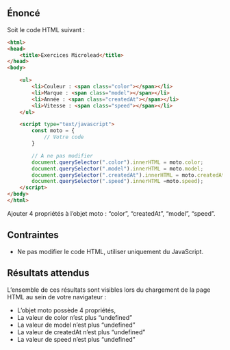 ## Énoncé

Soit le code HTML suivant :

```html
<html>
<head>
    <title>Exercices Microlead</title>
</head>
<body>

	<ul>
		<li>Couleur : <span class="color"></span></li>
		<li>Marque : <span class="model"></span></li>
		<li>Année : <span class="createdAt"></span></li>
		<li>Vitesse : <span class="speed"></span></li>
	</ul>

    <script type="text/javascript">
    	const moto = {
    		// Votre code
    	}

    	// A ne pas modifier 
    	document.querySelector(".color").innerHTML = moto.color;
    	document.querySelector(".model").innerHTML = moto.model;
    	document.querySelector(".createdAt").innerHTML = moto.createdAt;
    	document.querySelector(".speed").innerHTML =moto.speed);
    </script>
</body>
</html>
```

Ajouter 4 propriétés à l’objet moto : “color”, “createdAt”, “model”, “speed”.

## Contraintes

- Ne pas modifier le code HTML, utiliser uniquement du JavaScript.

## Résultats attendus

L’ensemble de ces résultats sont visibles lors du chargement de la page HTML au sein de votre navigateur :

- L’objet moto possède 4 propriétés,
- La valeur de color n’est plus “undefined”
- La valeur de model n’est plus “undefined”
- La valeur de createdAt n’est plus “undefined”
- La valeur de speed n’est plus “undefined”